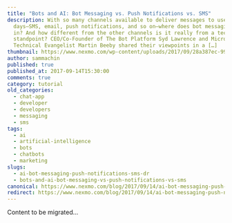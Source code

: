 ```yaml
---
title: "Bots and AI: Bot Messaging vs. Push Notifications vs. SMS"
description: With so many channels available to deliver messages to users these
  days—SMS, email, push notifications, and so on—where does bot messaging fit
  in? And how different from the other channels is it really from a tech
  standpoint? CEO/Co-Founder of The Bot Platform Syd Lawrence and Microsoft
  Technical Evangelist Martin Beeby shared their viewpoints in a […]
thumbnail: https://www.nexmo.com/wp-content/uploads/2017/09/28a387ec-9942-4d9b-87e2-5f44fe7b1e58_Bots-Clip4_800x300.jpg
author: sammachin
published: true
published_at: 2017-09-14T15:30:00
comments: true
category: tutorial
old_categories:
  - chat-app
  - developer
  - developers
  - messaging
  - sms
tags:
  - ai
  - artificial-intelligence
  - bots
  - chatbots
  - marketing
slugs:
  - ai-bot-messaging-push-notifications-sms-dr
  - bots-and-ai-bot-messaging-vs-push-notifications-vs-sms
canonical: https://www.nexmo.com/blog/2017/09/14/ai-bot-messaging-push-notifications-sms-dr
redirect: https://www.nexmo.com/blog/2017/09/14/ai-bot-messaging-push-notifications-sms-dr
---
```

Content to be migrated...